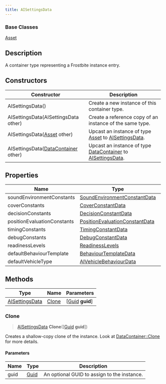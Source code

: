 ```yaml
---
title: AISettingsData
---
```

### Base Classes

[Asset](Asset)

## Description

A container type representing a Frostbite instance entry.

## Constructors

| Constructor                                                               | Description                                                                                                         |
| ------------------------------------------------------------------------- | ------------------------------------------------------------------------------------------------------------------- |
| AISettingsData()                                                          | Create a new instance of this container type.                                                                       |
| AISettingsData(AISettingsData other)                                      | Create a reference copy of an instance of the same type.                                                            |
| AISettingsData([Asset](Asset) other)                                      | Upcast an instance of type [Asset](Asset) to [AISettingsData](AISettingsData).                                      |
| AISettingsData([DataContainer](/vext/ref/shared/class/datacontainer) other) | Upcast an instance of type [DataContainer](/vext/ref/shared/class/datacontainer) to [AISettingsData](AISettingsData). |

## Properties

| Name                        | Type                                                             | Description |
| --------------------------- | ---------------------------------------------------------------- | ----------- |
| soundEnvironmentConstants   | [SoundEnvironmentConstantData](SoundEnvironmentConstantData)     |             |
| coverConstants              | [CoverConstantData](CoverConstantData)                           |             |
| decisionConstants           | [DecisionConstantData](DecisionConstantData)                     |             |
| positionEvaluationConstants | [PositionEvaluationConstantData](PositionEvaluationConstantData) |             |
| timingConstants             | [TimingConstantData](TimingConstantData)                         |             |
| debugConstants              | [DebugConstantData](DebugConstantData)                           |             |
| readinessLevels             | [ReadinessLevels](ReadinessLevels)                               |             |
| defaultBehaviourTemplate    | [BehaviourTemplateData](BehaviourTemplateData)                   |             |
| defaultVehicleType          | [AIVehicleBehaviourData](AIVehicleBehaviourData)                 |             |

## Methods

| Type                             | Name            | Parameters                                     |
| -------------------------------- | --------------- | ---------------------------------------------- |
| [AISettingsData](AISettingsData) | [Clone](#clone) | \[[Guid](/vext/ref/shared/class/guid) **guid**\] |

### Clone

> [AISettingsData](AISettingsData) **Clone**(\[[Guid](/vext/ref/shared/class/guid) **guid**\])

Creates a shallow-copy clone of the instance. Look at [DataContainer::Clone](/vext/ref/shared/class/datacontainer#clone) for more details.

#### Parameters

| Name | Type         | Description                                 |
| ---- | ------------ | ------------------------------------------- |
| guid | [Guid](Guid) | An optional GUID to assign to the instance. |
